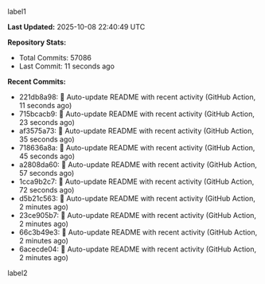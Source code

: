 
label1 
<!-- ACTIVITY_START -->
**Last Updated:** 2025-10-08 22:40:49 UTC

**Repository Stats:**
- Total Commits: 57086
- Last Commit: 11 seconds ago

**Recent Commits:**
- 221db8a98: 🤖 Auto-update README with recent activity (GitHub Action, 11 seconds ago)
- 715bcacb9: 🤖 Auto-update README with recent activity (GitHub Action, 23 seconds ago)
- af3575a73: 🤖 Auto-update README with recent activity (GitHub Action, 35 seconds ago)
- 718636a8a: 🤖 Auto-update README with recent activity (GitHub Action, 45 seconds ago)
- a2808da60: 🤖 Auto-update README with recent activity (GitHub Action, 57 seconds ago)
- 1cca9b2c7: 🤖 Auto-update README with recent activity (GitHub Action, 72 seconds ago)
- d5b21c563: 🤖 Auto-update README with recent activity (GitHub Action, 2 minutes ago)
- 23ce905b7: 🤖 Auto-update README with recent activity (GitHub Action, 2 minutes ago)
- 66c3b49e3: 🤖 Auto-update README with recent activity (GitHub Action, 2 minutes ago)
- 6acecde04: 🤖 Auto-update README with recent activity (GitHub Action, 2 minutes ago)
<!-- ACTIVITY_END -->

label2
